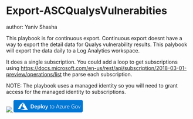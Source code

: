 # Export-ASCQualysVulnerabities
author: Yaniv Shasha

This playbook is for continuous export.  Continuous export doesnt have a way to export the detail data for Qualys vulnerability results.  This palybook will export the data daily to a Log Analytics workspace.

It does a single subscription.  You could add a loop to get subscriptions using https://docs.microsoft.com/en-us/rest/api/subscription/2018-03-01-preview/operations/list the parse each subscription.

NOTE:  The playbook uses a managed identity so you will need to grant access for the managed identity to subscriptions.


<a href="https://portal.azure.com/#create/Microsoft.Template/uri/https%3A%2F%2Fraw.githubusercontent.com%2Ftarosler%2FAzure-Security-Center%2Fmaster%2FPricing%2520%2526%2520Settings%252FContinuous%2520export%252FExport-ASCQualysVulnerabities%2Fazuredeploy.json" target="_blank">
    <img src="https://aka.ms/deploytoazurebutton""/>
</a>
<a href="https://portal.azure.us/#create/Microsoft.Template/uri/https%3A%2F%2Fraw.githubusercontent.com%2Ftarosler%2FAzure-Security-Center%2Fmaster%2FPricing%2520%2526%2520Settings%252FContinuous%2520export%252FExport-ASCQualysVulnerabities%2Fazuredeploy.json" target="_blank">
<img src="https://raw.githubusercontent.com/Azure/azure-quickstart-templates/master/1-CONTRIBUTION-GUIDE/images/deploytoazuregov.png"/>
</a>